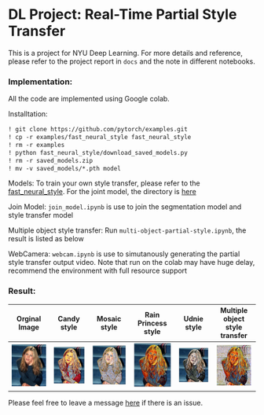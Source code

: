 # DL Project: Real-Time Partial Style Transfer

This is a project for NYU Deep Learning. For more details and reference, please refer to the project report in `docs` and the note in different notebooks.

### Implementation:
All the code are implemented using Google colab.

Installtation:

	! git clone https://github.com/pytorch/examples.git 
	! cp -r examples/fast_neural_style fast_neural_style
	! rm -r examples
	! python fast_neural_style/download_saved_models.py
	! rm -r saved_models.zip
	! mv -v saved_models/*.pth model

Models:
	To train your own style transfer, please refer to the [fast_neural_style](https://github.com/pytorch/examples/tree/master/fast_neural_style). For the joint model, the directory is [here](https://drive.google.com/drive/folders/1wDD0tb_XEsH0lpKYnod812UG0iImFnQ4)

Join Model:
	`join_model.ipynb` is use to join the segmentation model and style transfer model

Multiple object style transfer:
	Run `multi-object-partial-style.ipynb`, the result is listed as below

WebCamera:
	`webcam.ipynb` is use to simutanously generating the partial style transfer output video. Note that run on the colab may have huge delay, recommend the environment with full resource support

### Result:
Orginal Image             |Candy style             |Mosaic style             |Rain Princess style             |Udnie style             |Multiple object style transfer             |
:-------------------------:|:-------------------------:|:-------------------------:|:-------------------------:|:-------------------------:|:-------------------------:
<img src="https://github.com/samsh19/DL_project/blob/main/data/jennifer.jpeg?raw=true" width="200"/>  |  <img src="https://github.com/samsh19/DL_project/blob/main/result/candy.png?raw=true" width="200"/>  |  <img src="https://github.com/samsh19/DL_project/blob/main/result/mosaic.png?raw=true" width="200"/>  |  <img src="https://github.com/samsh19/DL_project/blob/main/result/rain_princess.png?raw=true" width="200"/>  |  <img src="https://github.com/samsh19/DL_project/blob/main/result/udnie.png?raw=true" width="200"/>  |  <img src="https://github.com/samsh19/DL_project/blob/main/result/multi_obj.png?raw=true" width="200"/>  |  



<!-- <p align = 'center'>
<img src = 'https://github.com/samsh19/ML_project/blob/main/data/compare_images/polor_bear_japan_paint_wave_compare.png?raw=true'>
</p>
From the left to right, the content image, style image, style transferred image, segmentation of the content image, and the outcome -->

Please feel free to leave a message [here](https://github.com/samsh19/DL_project/issues) if there is an issue.